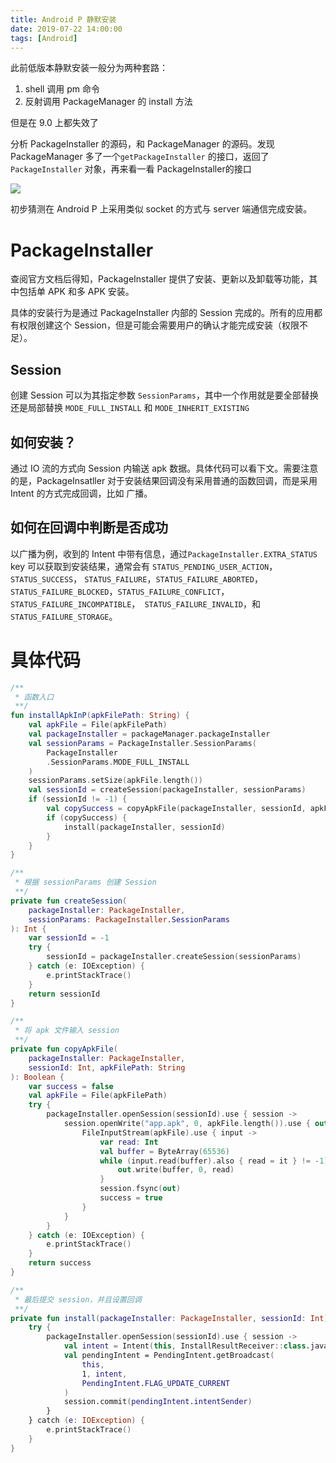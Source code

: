 ```yaml
---
title: Android P 静默安装
date: 2019-07-22 14:00:00
tags: [Android]
---
```

此前低版本静默安装一般分为两种套路：

1. shell 调用 pm 命令
2. 反射调用 PackageManager 的 install 方法

但是在 9.0 上都失效了

分析 PackageInstaller 的源码，和 PackageManager 的源码。发现 PackageManager 多了一个`getPackageInstaller` 的接口，返回了 `PackageInstaller` 对象，再来看一看 PackageInstaller的接口

![](https://s2.ax1x.com/2019/07/19/ZvTSjU.jpg)

初步猜测在 Android P 上采用类似 socket 的方式与 server 端通信完成安装。

# PackageInstaller

查阅官方文档后得知，PackageInstaller 提供了安装、更新以及卸载等功能，其中包括单 APK 和多 APK 安装。

具体的安装行为是通过 PackageInstaller 内部的 Session 完成的。所有的应用都有权限创建这个 Session，但是可能会需要用户的确认才能完成安装（权限不足）。

## Session

创建 Session 可以为其指定参数 `SessionParams`，其中一个作用就是要全部替换还是局部替换 `MODE_FULL_INSTALL` 和 `MODE_INHERIT_EXISTING` 

## 如何安装？

通过 IO 流的方式向 Session 内输送 apk 数据。具体代码可以看下文。需要注意的是，PackageInsatller 对于安装结果回调没有采用普通的函数回调，而是采用 Intent 的方式完成回调，比如 广播。

## 如何在回调中判断是否成功

以广播为例，收到的 Intent 中带有信息，通过`PackageInstaller.EXTRA_STATUS` key 可以获取到安装结果，通常会有 `STATUS_PENDING_USER_ACTION`， `STATUS_SUCCESS`， `STATUS_FAILURE`，`STATUS_FAILURE_ABORTED`， `STATUS_FAILURE_BLOCKED`，`STATUS_FAILURE_CONFLICT`， `STATUS_FAILURE_INCOMPATIBLE`，` STATUS_FAILURE_INVALID`，和 `STATUS_FAILURE_STORAGE`。

# 具体代码

```kotlin
/**
 * 函数入口
 **/
fun installApkInP(apkFilePath: String) {
    val apkFile = File(apkFilePath)
    val packageInstaller = packageManager.packageInstaller
    val sessionParams = PackageInstaller.SessionParams(
        PackageInstaller
        .SessionParams.MODE_FULL_INSTALL
    )
    sessionParams.setSize(apkFile.length())
    val sessionId = createSession(packageInstaller, sessionParams)
    if (sessionId != -1) {
        val copySuccess = copyApkFile(packageInstaller, sessionId, apkFilePath)
        if (copySuccess) {
            install(packageInstaller, sessionId)
        }
    }
}

/**
 * 根据 sessionParams 创建 Session
 **/
private fun createSession(
    packageInstaller: PackageInstaller,
    sessionParams: PackageInstaller.SessionParams
): Int {
    var sessionId = -1
    try {
        sessionId = packageInstaller.createSession(sessionParams)
    } catch (e: IOException) {
        e.printStackTrace()
    }
    return sessionId
}

/**
 * 将 apk 文件输入 session
 **/
private fun copyApkFile(
    packageInstaller: PackageInstaller,
    sessionId: Int, apkFilePath: String
): Boolean {
    var success = false
    val apkFile = File(apkFilePath)
    try {
        packageInstaller.openSession(sessionId).use { session ->
            session.openWrite("app.apk", 0, apkFile.length()).use { out ->
                FileInputStream(apkFile).use { input ->
                    var read: Int
                    val buffer = ByteArray(65536)
                    while (input.read(buffer).also { read = it } != -1) {
                        out.write(buffer, 0, read)
                    }
                    session.fsync(out)
                    success = true
                }
            }
        }
    } catch (e: IOException) {
        e.printStackTrace()
    }
    return success
}

/**
 * 最后提交 session，并且设置回调
 **/
private fun install(packageInstaller: PackageInstaller, sessionId: Int) {
    try {
        packageInstaller.openSession(sessionId).use { session ->
            val intent = Intent(this, InstallResultReceiver::class.java)
            val pendingIntent = PendingIntent.getBroadcast(
                this,
                1, intent,
                PendingIntent.FLAG_UPDATE_CURRENT
            )
            session.commit(pendingIntent.intentSender)
        }
    } catch (e: IOException) {
        e.printStackTrace()
    }
}
```

